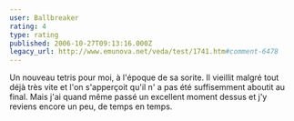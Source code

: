 ```yaml
---
user: Ballbreaker
rating: 4
type: rating
published: 2006-10-27T09:13:16.000Z
legacy_url: http://www.emunova.net/veda/test/1741.htm#comment-6478
---
```

Un nouveau tetris pour moi, à l'époque de sa sorite. Il vieillit malgré tout déjà très vite et l'on s'apperçoit qu'il n' a pas été suffisemment aboutit au final. Mais j'ai quand même passé un excellent moment dessus et j'y reviens encore un peu, de temps en temps.